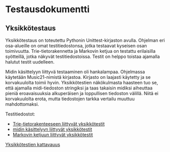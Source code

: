 # Testausdokumentti

## Yksikkötestaus

Yksikkötestaus on toteutettu Pythonin Unittest-kirjaston avulla. Ohjelman eri osa-alueille on omat testitiedostonsa, jotka testaavat kyseisen osan toimivuutta. Trie-tietorakennetta ja Markovin ketjua on testattu erilaisilla syötteillä, jotka näkyvät testitiedostoissa. Testit on helppo toistaa ajamalla halutut testit uudelleen. 

Midin käsittelyyn liittyvä testaaminen oli hankalampaa. Ohjelmassa käytetään Music21-nimistä kirjastoa. Kirjasto on laajasti käytetty ja se korvakuulolta toimii hyvin. Yksikkötestien näkökulmasta haasteen tuo se, että ajamalla midi-tiedoston stringiksi ja taas takaisin midiksi aiheuttaa pieniä eroavaisuuksia alkuperäisen ja loppullisen tiedoston välillä. Niitä ei korvakuulolta erota, mutta tiedostojen tarkka vertailu muuttuu mahdottomaksi.

Testitiedostot:
- [Trie-tietorakenteeseen liittyvät yksikkötestit](../../src/tests/trie_test.py)
- [midin käsittelyyn liittyvät yksikkötestit](../../src/tests/midi_test.py)
- [Markovin ketjuun liittyvät yksikkötestit](../../src/tests/markovchain_test.py)

[Yksikkötestien kattavauus](../../htmlcov/index.html)
